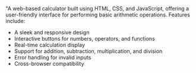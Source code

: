 "A web-based calculator built using HTML, CSS, and JavaScript, offering a user-friendly interface for performing basic arithmetic operations. Features include:

- A sleek and responsive design
- Interactive buttons for numbers, operators, and functions
- Real-time calculation display
- Support for addition, subtraction, multiplication, and division
- Error handling for invalid inputs
- Cross-browser compatibility
